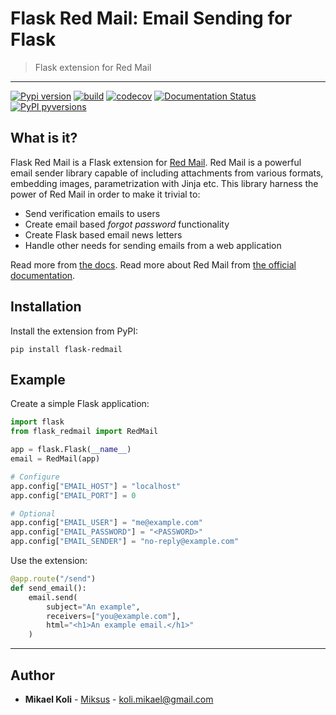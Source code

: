 
# Flask Red Mail: Email Sending for Flask
> Flask extension for Red Mail

---

[![Pypi version](https://badgen.net/pypi/v/flask_redmail)](https://pypi.org/project/flask_redmail/)
[![build](https://github.com/Miksus/flask-redmail/actions/workflows/main.yml/badge.svg?branch=master)](https://github.com/Miksus/flask-redmail/actions/workflows/main.yml)
[![codecov](https://codecov.io/gh/Miksus/flask-redmail/branch/master/graph/badge.svg?token=IMR1CQT9PY)](https://codecov.io/gh/Miksus/flask-redmail)
[![Documentation Status](https://readthedocs.org/projects/flask-redmail/badge/?version=latest)](https://red-mail.readthedocs.io/en/latest/)
[![PyPI pyversions](https://badgen.net/pypi/python/flask-redmail)](https://pypi.org/project/flask-redmail/)

## What is it?
Flask Red Mail is a Flask extension for [Red Mail](https://github.com/Miksus/red-mail).
Red Mail is a powerful email sender library capable of including
attachments from various formats, embedding images, parametrization
with Jinja etc. This library harness the power of Red Mail in order to 
make it trivial to:

- Send verification emails to users
- Create email based *forgot password* functionality
- Create Flask based email news letters
- Handle other needs for sending emails from a web application

Read more from [the docs](https://flask-redmail.readthedocs.io/).
Read more about Red Mail from [the official documentation](https://red-mail.readthedocs.io/).

## Installation

Install the extension from PyPI:

```console
pip install flask-redmail
```

## Example

Create a simple Flask application:

```python
import flask
from flask_redmail import RedMail

app = flask.Flask(__name__)
email = RedMail(app)

# Configure
app.config["EMAIL_HOST"] = "localhost"
app.config["EMAIL_PORT"] = 0

# Optional
app.config["EMAIL_USER"] = "me@example.com"
app.config["EMAIL_PASSWORD"] = "<PASSWORD>"
app.config["EMAIL_SENDER"] = "no-reply@example.com"
```

Use the extension:

```python
@app.route("/send")
def send_email():
    email.send(
        subject="An example",
        receivers=["you@example.com"],
        html="<h1>An example email.</h1>"
    )
```

---

## Author

* **Mikael Koli** - [Miksus](https://github.com/Miksus) - koli.mikael@gmail.com

